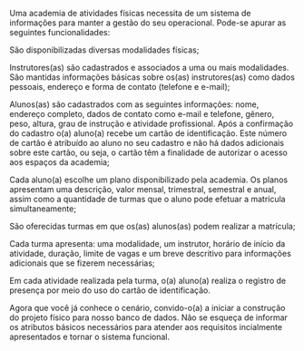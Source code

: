 Uma academia de atividades físicas necessita de um sistema de informações para manter a gestão do seu operacional. 
Pode-se apurar as seguintes funcionalidades:

São disponibilizadas diversas modalidades físicas;

Instrutores(as) são cadastrados e associados a uma ou mais modalidades. 
São mantidas informações básicas sobre os(as) instrutores(as) como dados pessoais, endereço e forma de contato (telefone e e-mail);

Alunos(as) são cadastrados com as seguintes informações: nome, endereço completo, dados de contato como e-mail e telefone, gênero, peso, altura, grau de instrução e 
atividade profissional. 
Após a confirmação do cadastro o(a) aluno(a) recebe um cartão de identificação. 
Este número de cartão é atribuído ao aluno no seu cadastro e não há dados adicionais sobre este cartão, ou seja, o cartão têm a finalidade de autorizar o acesso aos espaços da academia;

Cada aluno(a) escolhe um plano disponibilizado pela academia. Os planos apresentam uma descrição, valor mensal, trimestral, semestral e anual, assim como a quantidade de turmas que o aluno pode efetuar a matrícula simultaneamente;

São oferecidas turmas em que os(as) alunos(as) podem realizar a matrícula;

Cada turma apresenta: uma modalidade, um instrutor, horário de início da atividade, duração, limite de vagas e um breve descritivo para informações adicionais que se fizerem necessárias;

Em cada atividade realizada pela turma, o(a) aluno(a) realiza o registro de presença por meio do uso do cartão de identificação.

Agora que você já conhece o cenário, convido-o(a) a iniciar a construção do projeto físico para nosso banco de dados. Não se esqueça de informar os atributos básicos necessários para atender aos requisitos incialmente apresentados e tornar o sistema funcional.
